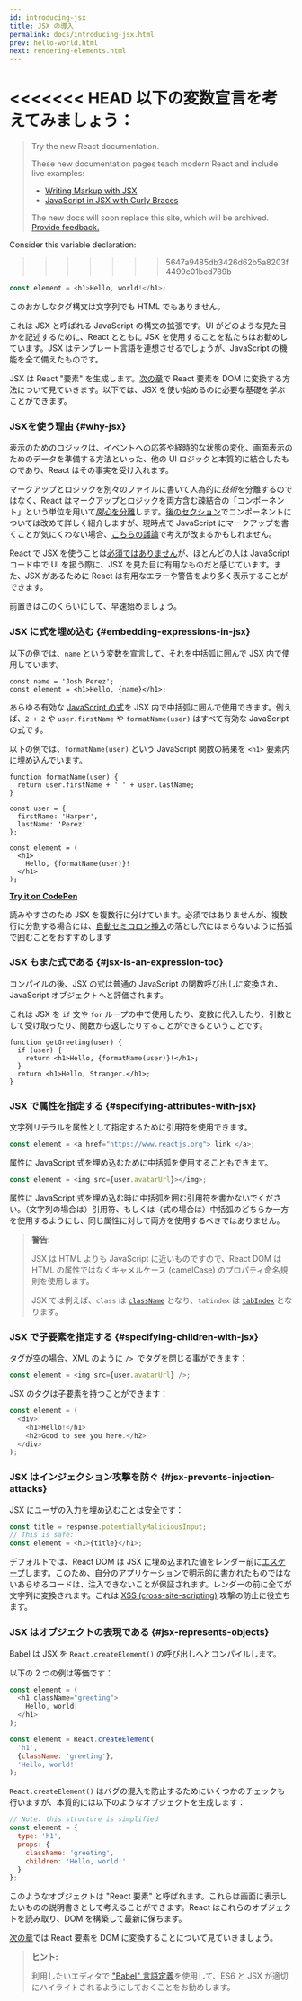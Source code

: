 ```yaml
---
id: introducing-jsx
title: JSX の導入
permalink: docs/introducing-jsx.html
prev: hello-world.html
next: rendering-elements.html
---
```


<<<<<<< HEAD
以下の変数宣言を考えてみましょう：
=======
> Try the new React documentation.
> 
> These new documentation pages teach modern React and include live examples:
>
> - [Writing Markup with JSX](https://beta.reactjs.org/learn/writing-markup-with-jsx)
> - [JavaScript in JSX with Curly Braces](https://beta.reactjs.org/learn/javascript-in-jsx-with-curly-braces)
>
> The new docs will soon replace this site, which will be archived. [Provide feedback.](https://github.com/reactjs/reactjs.org/issues/3308)

Consider this variable declaration:
>>>>>>> 5647a9485db3426d62b5a8203f4499c01bcd789b

```js
const element = <h1>Hello, world!</h1>;
```

このおかしなタグ構文は文字列でも HTML でもありません。

これは JSX と呼ばれる JavaScript の構文の拡張です。UI がどのような見た目かを記述するために、React とともに JSX を使用することを私たちはお勧めしています。JSX はテンプレート言語を連想させるでしょうが、JavaScript の機能を全て備えたものです。

JSX は React "要素" を生成します。[次の章](/docs/rendering-elements.html)で React 要素を DOM に変換する方法について見ていきます。以下では、JSX を使い始めるのに必要な基礎を学ぶことができます。

### JSXを使う理由 {#why-jsx}

表示のためのロジックは、イベントへの応答や経時的な状態の変化、画面表示のためのデータを準備する方法といった、他の UI ロジックと本質的に結合したものであり、React はその事実を受け入れます。

マークアップとロジックを別々のファイルに書いて人為的に*技術*を分離するのではなく、React はマークアップとロジックを両方含む疎結合の「コンポーネント」という単位を用いて[*関心*を分離](https://en.wikipedia.org/wiki/Separation_of_concerns)します。[後のセクション](/docs/components-and-props.html)でコンポーネントについては改めて詳しく紹介しますが、現時点で JavaScript にマークアップを書くことが気にくわない場合、[こちらの議論](https://www.youtube.com/watch?v=x7cQ3mrcKaY)で考えが改まるかもしれません。


React で JSX を使うことは[必須ではありません](/docs/react-without-jsx.html)が、ほとんどの人は JavaScript コード中で UI を扱う際に、JSX を見た目に有用なものだと感じています。また、JSX があるために React は有用なエラーや警告をより多く表示することができます。

前置きはこのくらいにして、早速始めましょう。

### JSX に式を埋め込む {#embedding-expressions-in-jsx}

以下の例では、`name` という変数を宣言して、それを中括弧に囲んで JSX 内で使用しています。

```js{1,2}
const name = 'Josh Perez';
const element = <h1>Hello, {name}</h1>;
```

あらゆる有効な [JavaScript の式](https://developer.mozilla.org/en-US/docs/Web/JavaScript/Guide/Expressions_and_Operators#Expressions)を JSX 内で中括弧に囲んで使用できます。例えば、`2 + 2` や `user.firstName` や `formatName(user)` はすべて有効な JavaScript の式です。

以下の例では、`formatName(user)` という JavaScript 関数の結果を `<h1>` 要素内に埋め込んでいます。

```js{12}
function formatName(user) {
  return user.firstName + ' ' + user.lastName;
}

const user = {
  firstName: 'Harper',
  lastName: 'Perez'
};

const element = (
  <h1>
    Hello, {formatName(user)}!
  </h1>
);
```

**[Try it on CodePen](https://codepen.io/gaearon/pen/PGEjdG?editors=1010)**

読みやすさのため JSX を複数行に分けています。必須ではありませんが、複数行に分割する場合には、[自動セミコロン挿入](https://stackoverflow.com/q/2846283)の落とし穴にはまらないように括弧で囲むことをおすすめします

### JSX もまた式である {#jsx-is-an-expression-too}

コンパイルの後、JSX の式は普通の JavaScript の関数呼び出しに変換され、JavaScript オブジェクトへと評価されます。

これは JSX を `if` 文や `for` ループの中で使用したり、変数に代入したり、引数として受け取ったり、関数から返したりすることができるということです。

```js{3,5}
function getGreeting(user) {
  if (user) {
    return <h1>Hello, {formatName(user)}!</h1>;
  }
  return <h1>Hello, Stranger.</h1>;
}
```

### JSX で属性を指定する {#specifying-attributes-with-jsx}

文字列リテラルを属性として指定するために引用符を使用できます。

```js
const element = <a href="https://www.reactjs.org"> link </a>;
```

属性に JavaScript 式を埋め込むために中括弧を使用することもできます。

```js
const element = <img src={user.avatarUrl}></img>;
```

属性に JavaScript 式を埋め込む時に中括弧を囲む引用符を書かないでください。（文字列の場合は）引用符、もしくは（式の場合は）中括弧のどちらか一方を使用するようにし、同じ属性に対して両方を使用するべきではありません。

>**警告:**
>
>JSX は HTML よりも JavaScript に近いものですので、React DOM は HTML の属性ではなくキャメルケース (camelCase) のプロパティ命名規則を使用します。
>
>JSX では例えば、`class` は [`className`](https://developer.mozilla.org/en-US/docs/Web/API/Element/className) となり、`tabindex` は  [`tabIndex`](https://developer.mozilla.org/en-US/docs/Web/API/HTMLElement/tabIndex) となります。

### JSX で子要素を指定する {#specifying-children-with-jsx}

タグが空の場合、XML のように `/> `でタグを閉じる事ができます：

```js
const element = <img src={user.avatarUrl} />;
```

JSX のタグは子要素を持つことができます：

```js
const element = (
  <div>
    <h1>Hello!</h1>
    <h2>Good to see you here.</h2>
  </div>
);
```

### JSX はインジェクション攻撃を防ぐ {#jsx-prevents-injection-attacks}

JSX にユーザの入力を埋め込むことは安全です：

```js
const title = response.potentiallyMaliciousInput;
// This is safe:
const element = <h1>{title}</h1>;
```

デフォルトでは、React DOM は JSX に埋め込まれた値をレンダー前に[エスケープ](https://stackoverflow.com/questions/7381974/which-characters-need-to-be-escaped-on-html)します。このため、自分のアプリケーションで明示的に書かれたものではないあらゆるコードは、注入できないことが保証されます。レンダーの前に全てが文字列に変換されます。これは [XSS (cross-site-scripting)](https://en.wikipedia.org/wiki/Cross-site_scripting) 攻撃の防止に役立ちます。

### JSX はオブジェクトの表現である {#jsx-represents-objects}

Babel は JSX を `React.createElement()` の呼び出しへとコンパイルします。

以下の 2 つの例は等価です：

```js
const element = (
  <h1 className="greeting">
    Hello, world!
  </h1>
);
```

```js
const element = React.createElement(
  'h1',
  {className: 'greeting'},
  'Hello, world!'
);
```

`React.createElement()` はバグの混入を防止するためにいくつかのチェックも行いますが、本質的には以下のようなオブジェクトを生成します：

```js
// Note: this structure is simplified
const element = {
  type: 'h1',
  props: {
    className: 'greeting',
    children: 'Hello, world!'
  }
};
```

このようなオブジェクトは "React 要素" と呼ばれます。これらは画面に表示したいものの説明書きとして考えることができます。React はこれらのオブジェクトを読み取り、DOM を構築して最新に保ちます。

[次の章](/docs/rendering-elements.html)では React 要素を DOM に変換することについて見ていきましょう。

>**ヒント:**
>
>利用したいエディタで ["Babel" 言語定義](https://babeljs.io/docs/en/next/editors)を使用して、ES6 と JSX が適切にハイライトされるようにしておくことをお勧めします。
